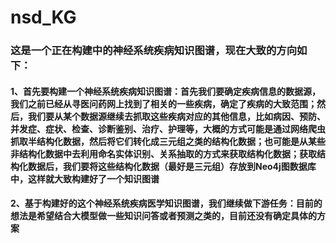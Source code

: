 # nsd_KG
### 这是一个正在构建中的神经系统疾病知识图谱，现在大致的方向如下：
#### 1、首先要构建一个神经系统疾病知识图谱：首先我们要确定疾病信息的数据源，我们之前已经从寻医问药网上找到了相关的一些疾病，确定了疾病的大致范围；然后，我们要从某个数据源继续去抓取这些疾病对应的其他信息，比如病因、预防、并发症、症状、检查、诊断鉴别、治疗、护理等，大概的方式可能是通过网络爬虫抓取半结构化数据，然后将它们转化成三元组之类的结构化数据；也可能是从某些非结构化数据中去利用命名实体识别、关系抽取的方式来获取结构化数据；获取结构化数据后，我们要将这些结构化数据（最好是三元组）存放到Neo4j图数据库中，这样就大致构建好了一个知识图谱
#### 2、基于构建好的这个神经系统疾病医学知识图谱，我们继续做下游任务：目前的想法是希望结合大模型做一些知识问答或者预测之类的，目前还没有确定具体的方案
